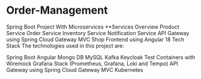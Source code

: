# Order-Management
Spring Boot Project With Microservices
**Services Overview
Product Service
Order Service
Inventory Service
Notification Service
API Gateway using Spring Cloud Gateway MVC
Shop Frontend using Angular 18
Tech Stack
The technologies used in this project are:

Spring Boot
Angular
Mongo DB
MySQL
Kafka
Keycloak
Test Containers with Wiremock
Grafana Stack (Prometheus, Grafana, Loki and Tempo)
API Gateway using Spring Cloud Gateway MVC
Kubernetes
